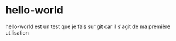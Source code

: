 # hello-world
hello-world est un test que je fais sur git car il s'agit de ma première utilisation 
